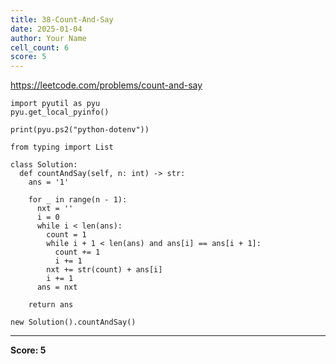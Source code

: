 ```yaml
---
title: 38-Count-And-Say
date: 2025-01-04
author: Your Name
cell_count: 6
score: 5
---
```


https://leetcode.com/problems/count-and-say


```
import pyutil as pyu
pyu.get_local_pyinfo()
```


```
print(pyu.ps2("python-dotenv"))
```


```
from typing import List
```


```
class Solution:
  def countAndSay(self, n: int) -> str:
    ans = '1'

    for _ in range(n - 1):
      nxt = ''
      i = 0
      while i < len(ans):
        count = 1
        while i + 1 < len(ans) and ans[i] == ans[i + 1]:
          count += 1
          i += 1
        nxt += str(count) + ans[i]
        i += 1
      ans = nxt

    return ans
```


```
new Solution().countAndSay()
```


---
**Score: 5**